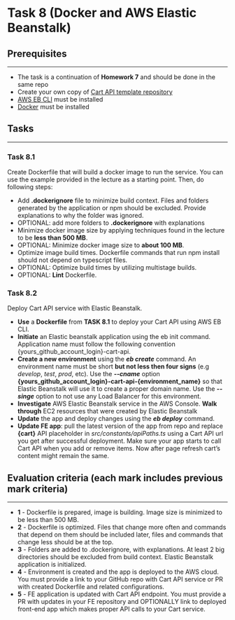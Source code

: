 # Task 8 (Docker and AWS Elastic Beanstalk)

## Prerequisites
---

- The task is a continuation of **Homework 7** and should be done in the same repo
- Create your own copy of [Cart API template repository](https://github.com/boale/rs-cart-api)
- [AWS EB CLI](https://docs.aws.amazon.com/elasticbeanstalk/latest/dg/eb-cli3-install.html) must be installed
- [Docker](https://docs.docker.com/get-docker/) must be installed

## Tasks
---

### Task 8.1
   
Create Dockerfile that will build a docker image to run the service. You can use the example provided in the lecture as a starting point. Then, do following steps:
   
- Add **.dockerignore** file to minimize build context. Files and folders generated by the application or npm should be excluded. Provide explanations to why the folder was ignored.
- OPTIONAL: add more folders to **.dockerignore** with explanations
- Minimize docker image size by applying techniques found in the lecture to be **less than 500 MB**.
- OPTIONAL: Minimize docker image size to **about 100 MB**.
- Optimize image build times. Dockerfile commands that run npm install should not depend on typescript files.
- OPTIONAL: Optimize build times by utilizing multistage builds.
- OPTIONAL: **Lint** Dockerfile.

### Task 8.2

Deploy Cart API service with Elastic Beanstalk.
- **Use** a **Dockerfile** from **TASK 8.1** to deploy your Cart API using AWS EB CLI.
- **Initiate** an Elastic beanstalk application using the eb init command. Application name must follow the following convention {yours_github_account_login}-cart-api.
- **Create a new environment** using the **_eb create_** command. An environment name must be short **but not less then four signs** (e.g _develop_, _test_, _prod_, etc). Use the **_--cname_** option **{yours_github_account_login}-cart-api-{environment_name}** so that Elastic Beanstalk will use it to create a proper domain name. Use the _**--singe**_ option to not use any Load Balancer for this environment.
- **Investigate** AWS Elastic Beanstalk service in the AWS Console. **Walk through** EC2 resources that were created by Elastic Beanstalk
- **Update** the app and deploy changes using the **_eb deploy_** command.
- **Update FE app**: pull the latest version of the app from repo and replace **{cart}** API placeholder in _src/constants/apiPaths.ts_ using a Cart API url you get after successful deployment. Make sure your app starts to call Cart API when you add or remove items. Now after page refresh cart’s content might remain the same.

## Evaluation criteria (each mark includes previous mark criteria)
---
    
*   **1** - Dockerfile is prepared, image is building. Image size is minimized to be less than 500 MB.
*   **2** - Dockerfile is optimized. Files that change more often and commands that depend on them should be included later, files and commands that change less should be at the top.
*   **3** - Folders are added to .dockerignore, with explanations. At least 2 big directories should be excluded from build context. Elastic Beanstalk application is initialized.
*   **4** - Environment is created and the app is deployed to the AWS cloud. You must provide a link to your GitHub repo with Cart API service or PR with created Dockerfile and related configurations.
*   **5** - FE application is updated with Cart API endpoint. You must provide a PR with updates in your FE repository and OPTIONALLY link to deployed front-end app which makes proper API calls to your Cart service.

